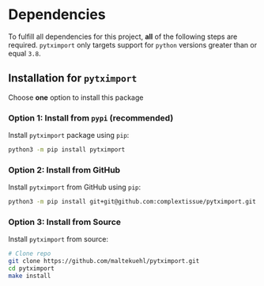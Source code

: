 # Dependencies

To fulfill all dependencies for this project, **all** of the following steps are required.
`pytximport` only targets support for `python` versions greater than or equal `3.8`.

## Installation for `pytximport`

Choose **one** option to install this package

### Option 1: Install from `pypi` (recommended)

Install `pytximport` package using `pip`:

```bash
python3 -m pip install pytximport
```

### Option 2: Install from GitHub

Install `pytximport` from GitHub using `pip`:

```bash
python3 -m pip install git+git@github.com:complextissue/pytximport.git
```

### Option 3: Install from Source

Install `pytximport` from source:

```bash
# Clone repo
git clone https://github.com/maltekuehl/pytximport.git
cd pytximport
make install
```
